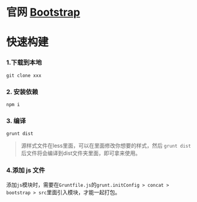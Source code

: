 # 官网 [Bootstrap](http://getbootstrap.com)

# 快速构建

### 1.下载到本地

```
git clone xxx
```

### 2. 安装依赖

```
npm i
```

### 3. 编译

```
grunt dist
```

> 源样式文件在less里面，可以在里面修改你想要的样式，然后 `grunt dist` 后文件将会编译到dist文件夹里面，即可拿来使用。


### 4.添加 js 文件
添加`js`模块时，需要在`Gruntfile.js`的`grunt.initConfig > concat > bootstrap > src`里面引入模块，才能一起打包。


